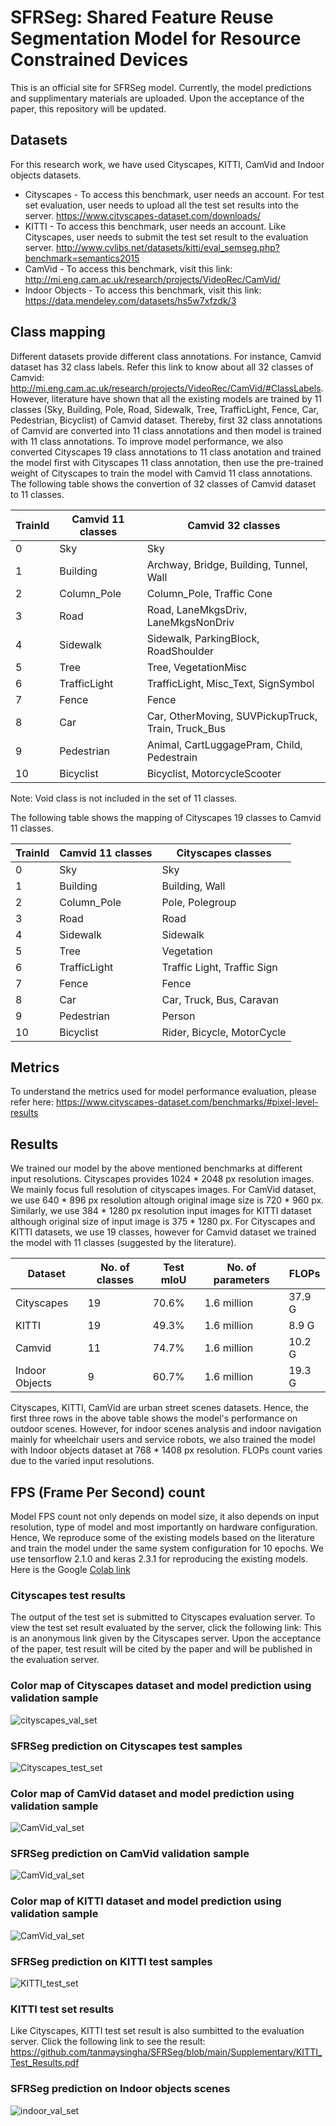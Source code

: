 # SFRSeg: Shared Feature Reuse Segmentation Model for Resource Constrained Devices
This is an official site for SFRSeg model. Currently, the model predictions and supplimentary materials are uploaded. Upon the acceptance of the paper, this repository will be updated.

## Datasets
For this research work, we have used Cityscapes, KITTI, CamVid and Indoor objects datasets.
* Cityscapes - To access this benchmark, user needs an account. For test set evaluation, user needs to upload all the test set results into the server. https://www.cityscapes-dataset.com/downloads/ 
* KITTI - To access this benchmark, user needs an account. Like Cityscapes, user needs to submit the test set result to the evaluation server.  http://www.cvlibs.net/datasets/kitti/eval_semseg.php?benchmark=semantics2015    
* CamVid - To access this benchmark, visit this link: http://mi.eng.cam.ac.uk/research/projects/VideoRec/CamVid/
* Indoor Objects - To access this benchmark, visit this link: https://data.mendeley.com/datasets/hs5w7xfzdk/3

## Class mapping
Different datasets provide different class annotations. For instance, Camvid dataset has 32 class labels. Refer this link to know about all 32 classes of Camvid: http://mi.eng.cam.ac.uk/research/projects/VideoRec/CamVid/#ClassLabels. However, literature have shown that all the existing models are trained by 11 classes (Sky, Building, Pole, Road, Sidewalk, Tree, TrafficLight, Fence, Car, Pedestrian, Bicyclist) of Camvid dataset. Thereby, first 32 class annotations of Camvid are converted into 11 class annotations and then model is trained with 11 class annotations. To improve model performance, we also converted Cityscapes 19 class annotations to 11 class anotation and trained the model first with Cityscapes 11 class annotation, then use the pre-trained weight of Cityscapes to train the model with Camvid 11 class annotations. The following table shows the convertion of 32 classes of Camvid dataset to 11 classes.

TrainId | Camvid 11 classes  | Camvid 32 classes   
--------|--------------------|-------------------
   0    |        Sky         | Sky
   1    |     Building       | Archway, Bridge, Building, Tunnel, Wall
   2    |    Column_Pole     | Column_Pole, Traffic Cone
   3    |        Road        | Road, LaneMkgsDriv, LaneMkgsNonDriv  
   4    |      Sidewalk      | Sidewalk, ParkingBlock, RoadShoulder 
   5    |        Tree        | Tree, VegetationMisc
   6    |   TrafficLight     | TrafficLight, Misc_Text, SignSymbol  
   7    |       Fence        | Fence
   8    |        Car         | Car, OtherMoving, SUVPickupTruck, Train, Truck_Bus 
   9    |     Pedestrian     | Animal, CartLuggagePram, Child, Pedestrain   
  10    |     Bicyclist      | Bicyclist, MotorcycleScooter
  
  Note: Void class is not included in the set of 11 classes.
  
  The following table shows the mapping of Cityscapes 19 classes to Camvid 11 classes.
  
TrainId | Camvid 11 classes  | Cityscapes classes   
--------|--------------------|-------------------
   0    |        Sky         | Sky
   1    |     Building       | Building, Wall
   2    |    Column_Pole     | Pole, Polegroup
   3    |        Road        | Road  
   4    |      Sidewalk      | Sidewalk 
   5    |        Tree        | Vegetation
   6    |   TrafficLight     | Traffic Light, Traffic Sign  
   7    |       Fence        | Fence
   8    |        Car         | Car, Truck, Bus, Caravan 
   9    |     Pedestrian     | Person   
  10    |     Bicyclist      | Rider, Bicycle, MotorCycle


## Metrics
To understand the metrics used for model performance evaluation, please  refer here: https://www.cityscapes-dataset.com/benchmarks/#pixel-level-results

## Results
We trained our model by the above mentioned benchmarks at different input resolutions. Cityscapes provides 1024 * 2048 px resolution images. We mainly focus full resolution of cityscapes images. For CamVid dataset, we use 640 * 896 px resolution altough original image size is 720 * 960 px. Similarly, we use 384 * 1280 px resolution input images for KITTI dataset although original size of input image is 375 * 1280 px. For Cityscapes and KITTI datasets, we use 19 classes, however for Camvid dataset we trained the model with 11 classes (suggested by the literature). 

Dataset         | No. of classes  |  Test mIoU | No. of parameters | FLOPs   
----------------|-----------------|------------|-------------------|--------
Cityscapes      |        19       |    70.6%   |    1.6 million    | 37.9 G
KITTI           |        19       |    49.3%   |    1.6 million    |  8.9 G
Camvid          |        11       |    74.7%   |    1.6 million    | 10.2 G
Indoor Objects  |         9       |    60.7%   |    1.6 million    | 19.3 G

Cityscapes, KITTI, CamVid are urban street scenes datasets. Hence, the first three rows in the above table shows the model's performance on outdoor scenes. However, for indoor scenes analysis and indoor navigation mainly for wheelchair users and service robots, we also trained the model with Indoor objects dataset at 768 * 1408 px resolution. FLOPs count varies due to the varied input resolutions.

## FPS (Frame Per Second) count
Model FPS count not only depends on model size, it also depends on input resolution, type of model and most importantly on hardware configuration. Hence, We reproduce some of the existing models based on the literature and train the model under the same system configuration for 10 epochs. We use tensorflow 2.1.0 and keras 2.3.1 for reproducing the existing models. Here is the Google [Colab link](https://colab.research.google.com/drive/18kt7LiPDNtjG__VJoAhJBP22C-onD1HY?usp=sharing)


### Cityscapes test results
The output of the test set is submitted to Cityscapes evaluation server. To view the test set result evaluated by the server, click the following link: 
This is an anonymous link given by the Cityscapes server. Upon the acceptance of the paper, test result will be cited by the paper and will be published in the evaluation server.


### Color map of Cityscapes dataset and model prediction using validation sample
![cityscapes_val_set](https://github.com/tanmaysingha/SFRSeg/blob/main/Images/cityscapes_color_map.png?raw=true)
 
### SFRSeg prediction on Cityscapes test samples
![Cityscapes_test_set](https://github.com/tanmaysingha/SFRSeg/blob/main/Images/cityscapes_test_results.png?raw=true)  

### Color map of CamVid dataset and model prediction using validation sample
![CamVid_val_set](https://github.com/tanmaysingha/SFRSeg/blob/main/Images/camvid_color_map.png?raw=true)

### SFRSeg prediction on CamVid validation sample
![CamVid_val_set](https://github.com/tanmaysingha/SFRSeg/blob/main/Images/camvid_test_results.png?raw=true)

### Color map of KITTI dataset and model prediction using validation sample
![CamVid_val_set](https://github.com/tanmaysingha/SFRSeg/blob/main/Images/KITTI_color_map.png?raw=true)

### SFRSeg prediction on KITTI test samples
![KITTI_test_set](https://github.com/tanmaysingha/SFRSeg/blob/main/Images/KITTI_test_results.png?raw=true)

### KITTI test set results
Like Cityscapes, KITTI test set result is also sumbitted to the evaluation server. Click the following link to see the result:
https://github.com/tanmaysingha/SFRSeg/blob/main/Supplementary/KITTI_Test_Results.pdf

### SFRSeg prediction on Indoor objects scenes
![indoor_val_set](https://github.com/tanmaysingha/SFRSeg/blob/main/Images/Indoor_predictions.png?raw=true)
